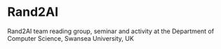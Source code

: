 # Rand2AI
Rand2AI team reading group, seminar and activity at the Department of Computer Science, Swansea University, UK
